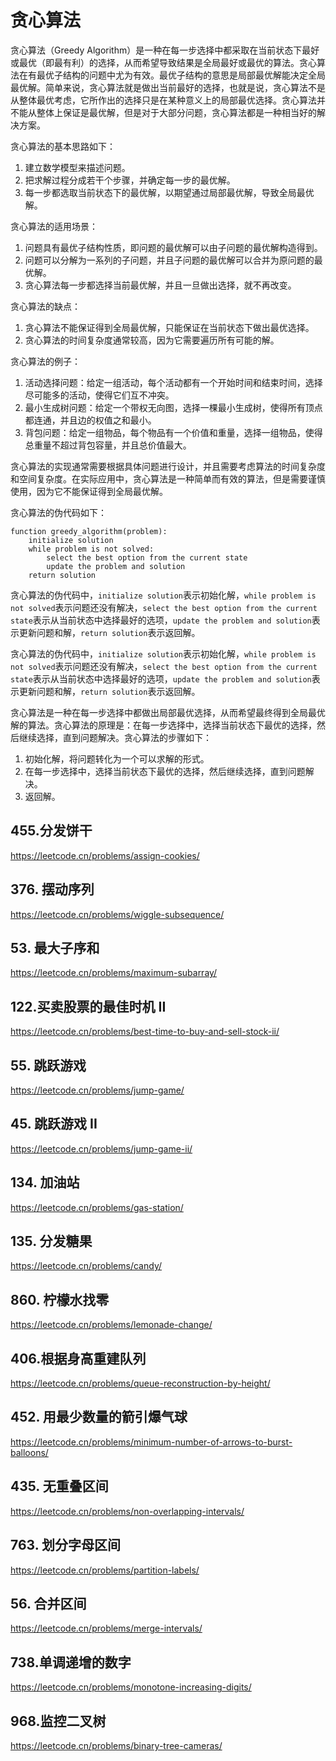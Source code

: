 # 贪心算法

贪心算法（Greedy Algorithm）是一种在每一步选择中都采取在当前状态下最好或最优（即最有利）的选择，从而希望导致结果是全局最好或最优的算法。贪心算法在有最优子结构的问题中尤为有效。最优子结构的意思是局部最优解能决定全局最优解。简单来说，贪心算法就是做出当前最好的选择，也就是说，贪心算法不是从整体最优考虑，它所作出的选择只是在某种意义上的局部最优选择。贪心算法并不能从整体上保证是最优解，但是对于大部分问题，贪心算法都是一种相当好的解决方案。

贪心算法的基本思路如下：

1. 建立数学模型来描述问题。
2. 把求解过程分成若干个步骤，并确定每一步的最优解。
3. 每一步都选取当前状态下的最优解，以期望通过局部最优解，导致全局最优解。

贪心算法的适用场景：

1. 问题具有最优子结构性质，即问题的最优解可以由子问题的最优解构造得到。
2. 问题可以分解为一系列的子问题，并且子问题的最优解可以合并为原问题的最优解。
3. 贪心算法每一步都选择当前最优解，并且一旦做出选择，就不再改变。

贪心算法的缺点：

1. 贪心算法不能保证得到全局最优解，只能保证在当前状态下做出最优选择。
2. 贪心算法的时间复杂度通常较高，因为它需要遍历所有可能的解。

贪心算法的例子：

1. 活动选择问题：给定一组活动，每个活动都有一个开始时间和结束时间，选择尽可能多的活动，使得它们互不冲突。
2. 最小生成树问题：给定一个带权无向图，选择一棵最小生成树，使得所有顶点都连通，并且边的权值之和最小。
3. 背包问题：给定一组物品，每个物品有一个价值和重量，选择一组物品，使得总重量不超过背包容量，并且总价值最大。

贪心算法的实现通常需要根据具体问题进行设计，并且需要考虑算法的时间复杂度和空间复杂度。在实际应用中，贪心算法是一种简单而有效的算法，但是需要谨慎使用，因为它不能保证得到全局最优解。

贪心算法的伪代码如下：

```
function greedy_algorithm(problem):
    initialize solution
    while problem is not solved:
        select the best option from the current state
        update the problem and solution
    return solution
``` 
贪心算法的伪代码中，`initialize solution`表示初始化解，`while problem is not solved`表示问题还没有解决，`select the best option from the current state`表示从当前状态中选择最好的选项，`update the problem and solution`表示更新问题和解，`return solution`表示返回解。

贪心算法的伪代码中，`initialize solution`表示初始化解，`while problem is not solved`表示问题还没有解决，`select the best option from the current state`表示从当前状态中选择最好的选项，`update the problem and solution`表示更新问题和解，`return solution`表示返回解。

贪心算法是一种在每一步选择中都做出局部最优选择，从而希望最终得到全局最优解的算法。贪心算法的原理是：在每一步选择中，选择当前状态下最优的选择，然后继续选择，直到问题解决。贪心算法的步骤如下：

1. 初始化解，将问题转化为一个可以求解的形式。
2. 在每一步选择中，选择当前状态下最优的选择，然后继续选择，直到问题解决。
3. 返回解。

## 455.分发饼干

https://leetcode.cn/problems/assign-cookies/

## 376. 摆动序列

https://leetcode.cn/problems/wiggle-subsequence/

## 53. 最大子序和

https://leetcode.cn/problems/maximum-subarray/

## 122.买卖股票的最佳时机 II

https://leetcode.cn/problems/best-time-to-buy-and-sell-stock-ii/

## 55. 跳跃游戏

https://leetcode.cn/problems/jump-game/

## 45. 跳跃游戏 II

https://leetcode.cn/problems/jump-game-ii/

## 134. 加油站

https://leetcode.cn/problems/gas-station/

## 135. 分发糖果

https://leetcode.cn/problems/candy/

## 860. 柠檬水找零

https://leetcode.cn/problems/lemonade-change/

## 406.根据身高重建队列

https://leetcode.cn/problems/queue-reconstruction-by-height/

## 452. 用最少数量的箭引爆气球

https://leetcode.cn/problems/minimum-number-of-arrows-to-burst-balloons/

## 435. 无重叠区间

https://leetcode.cn/problems/non-overlapping-intervals/


## 763. 划分字母区间

https://leetcode.cn/problems/partition-labels/

## 56. 合并区间

https://leetcode.cn/problems/merge-intervals/

## 738.单调递增的数字

https://leetcode.cn/problems/monotone-increasing-digits/

## 968.监控二叉树

https://leetcode.cn/problems/binary-tree-cameras/

